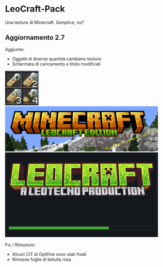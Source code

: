 # LeoCraft-Pack
Una texture di Minecraft. Semplice, no?

## Aggiornamento 2.7
Aggiunte:
* Oggetti di diverse quantità cambiano texture
* Schermata di caricamento e titolo modificati
  
![alt text](https://github.com/leotecno09/LeoCraft-Pack/blob/main/images/stackitems.png?raw=true)
![alt text](https://github.com/leotecno09/LeoCraft-Pack/blob/main/images/title.png?raw=true)
![alt text](https://github.com/leotecno09/LeoCraft-Pack/blob/main/images/loading.png?raw=true)

Fix / Rimozioni:
* Alcuni CIT di Optifine sono stati fixati
* Rimosse foglie di betulla rosa

